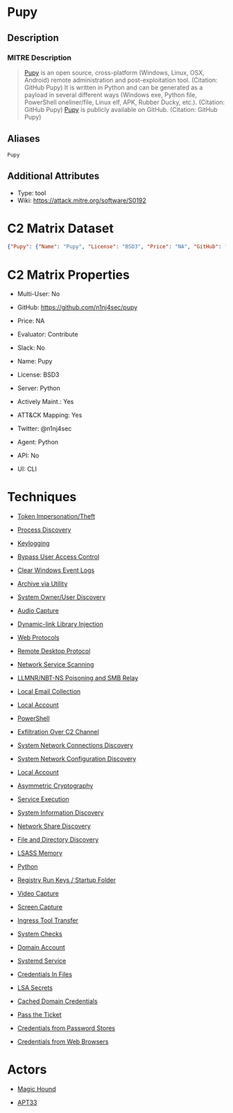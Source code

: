
# Pupy

## Description

### MITRE Description

> [Pupy](https://attack.mitre.org/software/S0192) is an open source, cross-platform (Windows, Linux, OSX, Android) remote administration and post-exploitation tool. (Citation: GitHub Pupy) It is written in Python and can be generated as a payload in several different ways (Windows exe, Python file, PowerShell oneliner/file, Linux elf, APK, Rubber Ducky, etc.). (Citation: GitHub Pupy) [Pupy](https://attack.mitre.org/software/S0192) is publicly available on GitHub. (Citation: GitHub Pupy)

## Aliases

```
Pupy
```

## Additional Attributes

* Type: tool
* Wiki: https://attack.mitre.org/software/S0192

# C2 Matrix Dataset

```json
{"Pupy": {"Name": "Pupy", "License": "BSD3", "Price": "NA", "GitHub": "https://github.com/n1nj4sec/pupy", "Site": "", "Twitter": "@n1nj4sec", "Evaluator": "Contribute", "Date": "", "Version": "", "Implementation": "", "How-To": "", "Slingshot": "", "Kali": "", "Server": "Python", "Agent": "Python", "Multi-User": "No", "UI": "CLI", "Dark Mode": "", "API": "No", "Windows": "", "Linux": "", "macOS": "", "TCP": "", "HTTP": "", "HTTP2": "", "HTTP3": "", "DNS": "", "DoH": "", "ICMP": "", "FTP": "", "IMAP": "", "MAPI": "", "SMB": "", "LDAP": "", "Key Exchange": "", "Stego": "", "Proxy Aware": "", "DomainFront": "", "Custom Profile": "", "Jitter": "", "Working Hours": "", "Kill Date": "", "Chaining": "", "Logging": "", "MITRE In Wild": "Yes", "ATT&CK Mapping": "Yes", "Dashboard": "", "NetWitness": "", "Other": "", "Actively Maint.": "Yes", "Slack": "No", "Slack Members": "NA", "GH Issues": "596", "Notes": ""}}
```

# C2 Matrix Properties


* Multi-User: No

* GitHub: https://github.com/n1nj4sec/pupy

* Price: NA

* Evaluator: Contribute

* Slack: No

* Name: Pupy

* License: BSD3

* Server: Python

* Actively Maint.: Yes

* ATT&CK Mapping: Yes

* Twitter: @n1nj4sec

* Agent: Python

* API: No

* UI: CLI
 

# Techniques


* [Token Impersonation/Theft](../techniques/Token-Impersonation-Theft.md)

* [Process Discovery](../techniques/Process-Discovery.md)
    
* [Keylogging](../techniques/Keylogging.md)
    
* [Bypass User Access Control](../techniques/Bypass-User-Access-Control.md)
    
* [Clear Windows Event Logs](../techniques/Clear-Windows-Event-Logs.md)
    
* [Archive via Utility](../techniques/Archive-via-Utility.md)
    
* [System Owner/User Discovery](../techniques/System-Owner-User-Discovery.md)
    
* [Audio Capture](../techniques/Audio-Capture.md)
    
* [Dynamic-link Library Injection](../techniques/Dynamic-link-Library-Injection.md)
    
* [Web Protocols](../techniques/Web-Protocols.md)
    
* [Remote Desktop Protocol](../techniques/Remote-Desktop-Protocol.md)
    
* [Network Service Scanning](../techniques/Network-Service-Scanning.md)
    
* [LLMNR/NBT-NS Poisoning and SMB Relay](../techniques/LLMNR-NBT-NS-Poisoning-and-SMB-Relay.md)
    
* [Local Email Collection](../techniques/Local-Email-Collection.md)
    
* [Local Account](../techniques/Local-Account.md)
    
* [PowerShell](../techniques/PowerShell.md)
    
* [Exfiltration Over C2 Channel](../techniques/Exfiltration-Over-C2-Channel.md)
    
* [System Network Connections Discovery](../techniques/System-Network-Connections-Discovery.md)
    
* [System Network Configuration Discovery](../techniques/System-Network-Configuration-Discovery.md)
    
* [Local Account](../techniques/Local-Account.md)
    
* [Asymmetric Cryptography](../techniques/Asymmetric-Cryptography.md)
    
* [Service Execution](../techniques/Service-Execution.md)
    
* [System Information Discovery](../techniques/System-Information-Discovery.md)
    
* [Network Share Discovery](../techniques/Network-Share-Discovery.md)
    
* [File and Directory Discovery](../techniques/File-and-Directory-Discovery.md)
    
* [LSASS Memory](../techniques/LSASS-Memory.md)
    
* [Python](../techniques/Python.md)
    
* [Registry Run Keys / Startup Folder](../techniques/Registry-Run-Keys---Startup-Folder.md)
    
* [Video Capture](../techniques/Video-Capture.md)
    
* [Screen Capture](../techniques/Screen-Capture.md)
    
* [Ingress Tool Transfer](../techniques/Ingress-Tool-Transfer.md)
    
* [System Checks](../techniques/System-Checks.md)
    
* [Domain Account](../techniques/Domain-Account.md)
    
* [Systemd Service](../techniques/Systemd-Service.md)
    
* [Credentials In Files](../techniques/Credentials-In-Files.md)
    
* [LSA Secrets](../techniques/LSA-Secrets.md)
    
* [Cached Domain Credentials](../techniques/Cached-Domain-Credentials.md)
    
* [Pass the Ticket](../techniques/Pass-the-Ticket.md)
    
* [Credentials from Password Stores](../techniques/Credentials-from-Password-Stores.md)
    
* [Credentials from Web Browsers](../techniques/Credentials-from-Web-Browsers.md)
    

# Actors


* [Magic Hound](../actors/Magic-Hound.md)

* [APT33](../actors/APT33.md)
    
